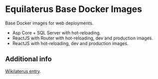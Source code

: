 # Equilaterus Base Docker Images

Base Docker images for web deployments.

* Asp Core + SQL Server with hot-reloading.
* ReactJS with Router with hot-reloading, dev and production images.
* ReactJS with hot-reloading, dev and production images.

## Additional info

[Wikilaterus entry](https://equilaterus.github.io/wikilaterus/wiki/Deployments-Docker.html).
